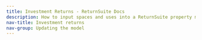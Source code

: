 ```yaml
---
title: Investment Returns - ReturnSuite Docs
description: How to input spaces and uses into a ReturnSuite property model.
nav-title: Investment returns
nav-group: Updating the model
---
```

